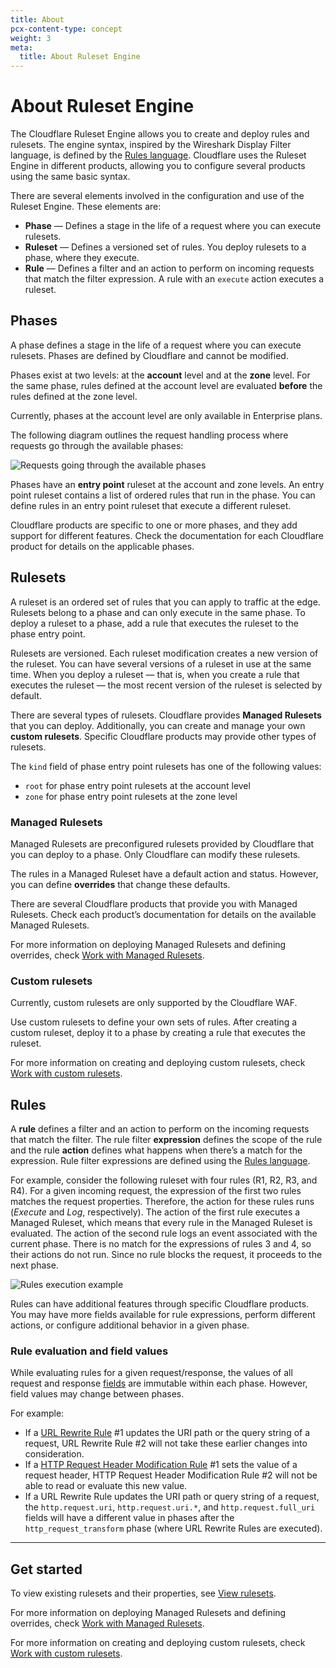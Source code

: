 ```yaml
---
title: About
pcx-content-type: concept
weight: 3
meta:
  title: About Ruleset Engine
---
```


# About Ruleset Engine

The Cloudflare Ruleset Engine allows you to create and deploy rules and rulesets. The engine syntax, inspired by the Wireshark Display Filter language, is defined by the [Rules language](/ruleset-engine/rules-language/). Cloudflare uses the Ruleset Engine in different products, allowing you to configure several products using the same basic syntax.

There are several elements involved in the configuration and use of the Ruleset Engine. These elements are:

*   **Phase** — Defines a stage in the life of a request where you can execute rulesets.
*   **Ruleset** — Defines a versioned set of rules. You deploy rulesets to a phase, where they execute.
*   **Rule** — Defines a filter and an action to perform on incoming requests that match the filter expression. A rule with an `execute` action executes a ruleset.

## Phases

A phase defines a stage in the life of a request where you can execute rulesets. Phases are defined by Cloudflare and cannot be modified.

Phases exist at two levels: at the **account** level and at the **zone** level. For the same phase, rules defined at the account level are evaluated **before** the rules defined at the zone level.

<Aside type="note">

Currently, phases at the account level are only available in Enterprise plans.

</Aside>

The following diagram outlines the request handling process where requests go through the available phases:

![Requests going through the available phases](/ruleset-engine/static/rulesets-phases.png)

Phases have an **entry point** ruleset at the account and zone levels. An entry point ruleset contains a list of ordered rules that run in the phase. You can define rules in an entry point ruleset that execute a different ruleset.

Cloudflare products are specific to one or more phases, and they add support for different features. Check the documentation for each Cloudflare product for details on the applicable phases.

## Rulesets

A ruleset is an ordered set of rules that you can apply to traffic at the edge. Rulesets belong to a phase and can only execute in the same phase. To deploy a ruleset to a phase, add a rule that executes the ruleset to the phase entry point.

Rulesets are versioned. Each ruleset modification creates a new version of the ruleset. You can have several versions of a ruleset in use at the same time. When you deploy a ruleset — that is, when you create a rule that executes the ruleset — the most recent version of the ruleset is selected by default.

There are several types of rulesets. Cloudflare provides **Managed Rulesets** that you can deploy. Additionally, you can create and manage your own **custom rulesets**. Specific Cloudflare products may provide other types of rulesets.

<Aside type="note" header="Note">

The `kind` field of phase entry point rulesets has one of the following values:

*   `root` for phase entry point rulesets at the account level
*   `zone` for phase entry point rulesets at the zone level

</Aside>

### Managed Rulesets

Managed Rulesets are preconfigured rulesets provided by Cloudflare that you can deploy to a phase. Only Cloudflare can modify these rulesets.

The rules in a Managed Ruleset have a default action and status. However, you can define **overrides** that change these defaults.

There are several Cloudflare products that provide you with Managed Rulesets. Check each product’s documentation for details on the available Managed Rulesets.

For more information on deploying Managed Rulesets and defining overrides, check [Work with Managed Rulesets](/ruleset-engine/managed-rulesets/).

### Custom rulesets

<Aside type="warning" header="Important">

Currently, custom rulesets are only supported by the Cloudflare WAF.

</Aside>

Use custom rulesets to define your own sets of rules. After creating a custom ruleset, deploy it to a phase by creating a rule that executes the ruleset.

For more information on creating and deploying custom rulesets, check [Work with custom rulesets](/ruleset-engine/custom-rulesets/).

## Rules

A **rule** defines a filter and an action to perform on the incoming requests that match the filter. The rule filter **expression** defines the scope of the rule and the rule **action** defines what happens when there’s a match for the expression. Rule filter expressions are defined using the [Rules language](/ruleset-engine/rules-language/).

For example, consider the following ruleset with four rules (R1, R2, R3, and R4). For a given incoming request, the expression of the first two rules matches the request properties. Therefore, the action for these rules runs (*Execute* and *Log*, respectively). The action of the first rule executes a Managed Ruleset, which means that every rule in the Managed Ruleset is evaluated. The action of the second rule logs an event associated with the current phase. There is no match for the expressions of rules 3 and 4, so their actions do not run. Since no rule blocks the request, it proceeds to the next phase.

![Rules execution example](/ruleset-engine/static/rulesets-rules-example.png)

Rules can have additional features through specific Cloudflare products. You may have more fields available for rule expressions, perform different actions, or configure additional behavior in a given phase.

### Rule evaluation and field values

While evaluating rules for a given request/response, the values of all request and response [fields](/ruleset-engine/rules-language/fields/) are immutable within each phase. However, field values may change between phases.

For example:

*   If a [URL Rewrite Rule](/rules/transform/url-rewrite) #1 updates the URI path or the query string of a request, URL Rewrite Rule #2 will not take these earlier changes into consideration.
*   If a [HTTP Request Header Modification Rule](/rules/transform/request-header-modification) #1 sets the value of a request header, HTTP Request Header Modification Rule #2 will not be able to read or evaluate this new value.
*   If a URL Rewrite Rule updates the URI path or query string of a request, the `http.request.uri`, `http.request.uri.*`, and `http.request.full_uri` fields will have a different value in phases after the `http_request_transform` phase (where URL Rewrite Rules are executed).

***

## Get started

To view existing rulesets and their properties, see [View rulesets](/ruleset-engine/basic-operations/view-rulesets/).

For more information on deploying Managed Rulesets and defining overrides, check [Work with Managed Rulesets](/ruleset-engine/managed-rulesets/).

For more information on creating and deploying custom rulesets, check [Work with custom rulesets](/ruleset-engine/custom-rulesets/).
